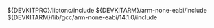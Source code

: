 ${DEVKITPRO}/libtonc/include
${DEVKITARM}/arm-none-eabi/include
${DEVKITARM}/lib/gcc/arm-none-eabi/14.1.0/include